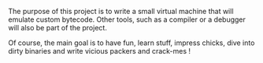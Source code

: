 The purpose of this project is to write a small virtual machine that will emulate custom bytecode. Other tools, such as a compiler or a debugger will also be part of the project.

Of course, the main goal is to have fun, learn stuff, impress chicks, dive into dirty binaries and write vicious packers and crack-mes !